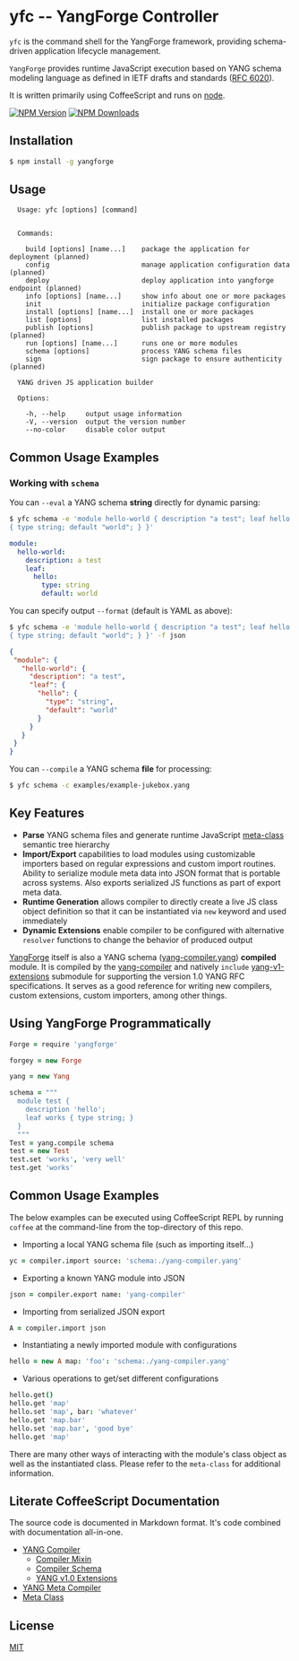 # yfc -- YangForge Controller

`yfc` is the command shell for the YangForge framework, providing
schema-driven application lifecycle management.

`YangForge` provides runtime JavaScript execution based on YANG schema
modeling language as defined in IETF drafts and standards
([RFC 6020](http://tools.ietf.org/html/rfc6020)).

It is written primarily using CoffeeScript and runs on
[node](http://nodejs.org).

  [![NPM Version][npm-image]][npm-url]
  [![NPM Downloads][downloads-image]][downloads-url]

## Installation
```bash
$ npm install -g yangforge
```

## Usage
```
  Usage: yfc [options] [command]
  
  
  Commands:
    
    build [options] [name...]    package the application for deployment (planned)
    config                       manage application configuration data (planned)
    deploy                       deploy application into yangforge endpoint (planned)
    info [options] [name...]     show info about one or more packages
    init                         initialize package configuration
    install [options] [name...]  install one or more packages
    list [options]               list installed packages
    publish [options]            publish package to upstream registry (planned)
    run [options] [name...]      runs one or more modules
    schema [options]             process YANG schema files
    sign                         sign package to ensure authenticity (planned)
  
  YANG driven JS application builder
  
  Options:
    
    -h, --help     output usage information
    -V, --version  output the version number
    --no-color     disable color output
```

## Common Usage Examples

### Working with `schema`

You can `--eval` a YANG schema **string** directly for dynamic parsing:
```bash
$ yfc schema -e 'module hello-world { description "a test"; leaf hello
{ type string; default "world"; } }'
```
```yaml
module:
  hello-world:
    description: a test
    leaf:
      hello:
        type: string
        default: world
```
You can specify output `--format` (default is YAML as above):
```bash
$ yfc schema -e 'module hello-world { description "a test"; leaf hello
{ type string; default "world"; } }' -f json
```
```json
{
 "module": {
   "hello-world": {
     "description": "a test",
     "leaf": {
       "hello": {
         "type": "string",
         "default": "world"
       }
     }
   }
 }
}
```
You can `--compile` a YANG schema **file** for processing:
```bash
$ yfc schema -c examples/example-jukebox.yang
```

## Key Features

* **Parse** YANG schema files and generate runtime JavaScript
  [meta-class](http://github.com/stormstack/meta-class) semantic tree
  hierarchy
* **Import/Export** capabilities to load modules using customizable
  importers based on regular expressions and custom import
  routines. Ability to serialize module meta data into JSON format
  that is portable across systems. Also exports serialized JS
  functions as part of export meta data.
* **Runtime Generation** allows compiler to directly create a live JS
  class object definition so that it can be instantiated via `new`
  keyword and used immediately
* **Dynamic Extensions** enable compiler to be configured with
  alternative `resolver` functions to change the behavior of produced
  output

[YangForge](src/yangforge.litcoffee) itself is also a YANG schema
([yang-compiler.yang](./yangforge.yang)) **compiled** module. It is
compiled by the [yang-compiler](src/compiler/compiler.litcoffee) and
natively `include`
[yang-v1-extensions](yang_modulesyang-v1-extensions) submodule for
supporting the version 1.0 YANG RFC specifications. It serves as a
good reference for writing new compilers, custom extensions, custom
importers, among other things.

## Using YangForge Programmatically

```coffeescript
Forge = require 'yangforge'

forgey = new Forge

yang = new Yang

schema = """
  module test {
    description 'hello';
	leaf works { type string; }
  }
  """
Test = yang.compile schema
test = new Test
test.set 'works', 'very well'
test.get 'works'
```

## Common Usage Examples

The below examples can be executed using CoffeeScript REPL by running
`coffee` at the command-line from the top-directory of this repo.

* Importing a local YANG schema file (such as importing itself...)
```coffeescript
yc = compiler.import source: 'schema:./yang-compiler.yang'
```
* Exporting a known YANG module into JSON
```coffeescript
json = compiler.export name: 'yang-compiler'
```
* Importing from serialized JSON export
```coffeescript
A = compiler.import json
```
* Instantiating a newly imported module with configurations
```coffeescript
hello = new A map: 'foo': 'schema:./yang-compiler.yang'
```
* Various operations to get/set different configurations
```coffeescript
hello.get()
hello.get 'map'
hello.set 'map', bar: 'whatever'
hello.get 'map.bar'
hello.set 'map.bar', 'good bye'
hello.get 'map'
```

There are many other ways of interacting with the module's class
object as well as the instantiated class. Please refer to the
`meta-class` for additional information.

## Literate CoffeeScript Documentation

The source code is documented in Markdown format. It's code combined
with documentation all-in-one.

* [YANG Compiler](src/yang-compiler.litcoffee)
  * [Compiler Mixin](src/yang-compiler-mixin.litcoffee)
  * [Compiler Schema](./yang-compiler.yang)
  * [YANG v1.0 Extensions](./yang-v1-extensions.yang)
* [YANG Meta Compiler](src/yang-meta-compiler.litcoffee)
* [Meta Class](src/meta-class.litcoffee)

## License
  [MIT](LICENSE)

[npm-image]: https://img.shields.io/npm/v/yangforge.svg
[npm-url]: https://npmjs.org/package/yangforge
[downloads-image]: https://img.shields.io/npm/dm/yangforge.svg
[downloads-url]: https://npmjs.org/package/yangforge

